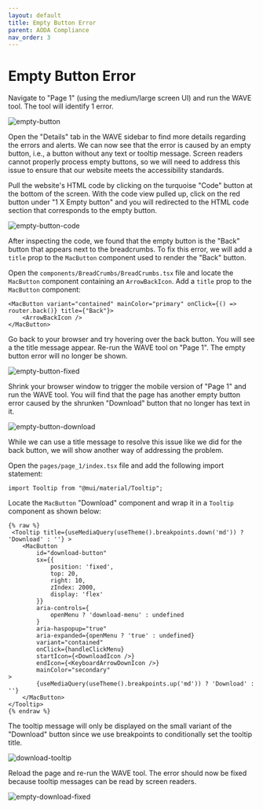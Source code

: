 ```yaml
---
layout: default
title: Empty Button Error
parent: AODA Compliance
nav_order: 3
---
```


# Empty Button Error

Navigate to "Page 1" (using the medium/large screen UI) and run the WAVE tool. The tool will identify 1 error.

![empty-button](assets/img/empty-button.png)

Open the "Details" tab in the WAVE sidebar to find more details regarding the errors and alerts. We can now see that the error is caused by an empty button, i.e., a button without any text or tooltip message. Screen readers cannot properly process empty buttons, so we will need to address this issue to ensure that our website meets the accessibility standards.

Pull the website's HTML code by clicking on the turquoise "Code" button at the bottom of the screen. With the code view pulled up, click on the red button under "1 X Empty button" and you will redirected to the HTML code section that corresponds to the empty button. 

![empty-button-code](assets/img/empty-button-code.png)

After inspecting the code, we found that the empty button is the "Back" button that appears next to the breadcrumbs. To fix this error, we will add a `title` prop to the `MacButton` component used to render the "Back" button.

Open the `components/BreadCrumbs/BreadCrumbs.tsx` file and locate the `MacButton` component containing an `ArrowBackIcon`. Add a `title` prop to the `MacButton` component:
```
<MacButton variant="contained" mainColor="primary" onClick={() => router.back()} title={"Back"}>
    <ArrowBackIcon />
</MacButton>
```

Go back to your browser and try hovering over the back button. You will see a the title message appear.
Re-run the WAVE tool on "Page 1". The empty button error will no longer be shown.

![empty-button-fixed](assets/img/empty-button-fixed.png)

Shrink your browser window to trigger the mobile version of "Page 1" and run the WAVE tool. You will find that the page has another empty button error caused by the shrunken "Download" button that no longer has text in it. 

![empty-button-download](assets/img/empty-button-download.png)

While we can use a title message to resolve this issue like we did for the back button, we will show another way of addressing the problem.

Open the `pages/page_1/index.tsx` file and add the following import statement:
```
import Tooltip from "@mui/material/Tooltip";
```

Locate the `MacButton` "Download" component and wrap it in a `Tooltip` component as shown below:
```
{% raw %}
 <Tooltip title={useMediaQuery(useTheme().breakpoints.down('md')) ? 'Download' : ''} >
	<MacButton
		id="download-button"
		sx={{
			position: 'fixed',
			top: 20,
			right: 10,
			zIndex: 2000,
			display: 'flex'
		}}
		aria-controls={
			openMenu ? 'download-menu' : undefined
		}
		aria-haspopup="true"
		aria-expanded={openMenu ? 'true' : undefined}
		variant="contained"
		onClick={handleClickMenu}
		startIcon={<DownloadIcon />}
		endIcon={<KeyboardArrowDownIcon />}
		mainColor="secondary"
>
		{useMediaQuery(useTheme().breakpoints.up('md')) ? 'Download' : ''}
	</MacButton>
</Tooltip>
{% endraw %}
```
The tooltip message will only be displayed on the small variant of the "Download" button since we use breakpoints to conditionally set the tooltip title. 

![download-tooltip](assets/img/download-tooltip.png)

Reload the page and re-run the WAVE tool. The error should now be fixed because tooltip messages can be read by screen readers.

![empty-download-fixed](assets/img/empty-download-fixed.png)